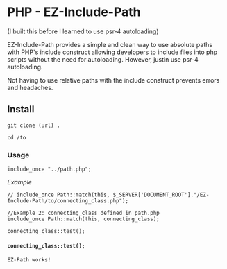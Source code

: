 # PHP - EZ-Include-Path 
(I built this before I learned to use psr-4 autoloading)

EZ-Include-Path provides a simple and clean way to use absolute paths with PHP's include construct allowing developers to include files into php scripts without the need for autoloading. However, justin use psr-4 autoloading.

Not having to use relative paths with the include construct prevents errors and headaches.

## Install
``` git clone (url) . ```

``` cd /to ```

### Usage
```include_once "../path.php";```

*Example*
```
// include_once Path::match(this, $_SERVER['DOCUMENT_ROOT']."/EZ-Include-Path/to/connecting_class.php");

//Example 2: connecting_class defined in path.php
include_once Path::match(this, connecting_class);

connecting_class::test(); 
```

#### `connecting_class::test();`   

```
EZ-Path works!
```
